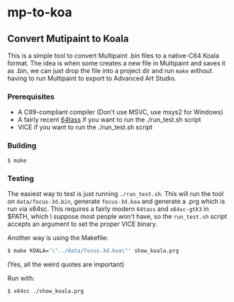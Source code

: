 # mp-to-koa

## Convert Mutipaint to Koala

This is a simple tool to convert Multipaint .bin files to a native-C64 Koala format. The idea is when some creates a new file in Multipaint and saves it as .bin, we can just drop the file into a project dir and run `make` without having to run Multipaint to export to Advanced Art Studio.

### Prerequisites

* A C99-compliant compiler (Don't use MSVC, use msys2 for Windows)
* A fairly recent [64tass](https://sourceforge.net/projects/tass64/) if you want to run the ./run_test.sh script
* VICE if you want to run the ./run_test.sh script

### Building
~~~
$ make
~~~

### Testing

The easiest way to test is just running `./run_test.sh`. This will run the tool on `data/focus-3d.bin`, generate `focus-3d.koa` and generate a .prg which is run via x64sc.
This requires a fairly modern `64tass` and `x64sc-gtk3` in $PATH, which I suppose most people won't have, so the `run_test.sh` script accepts an argument to set the proper VICE binary.


Another way is using the Makefile:

```sh
$ make KOALA='\"../data/focus-3d.koa\"' show_koala.prg
```
(Yes, all the weird quotes are important)

Run with:
```sh
$ x64sc ./show_koala.prg
```




